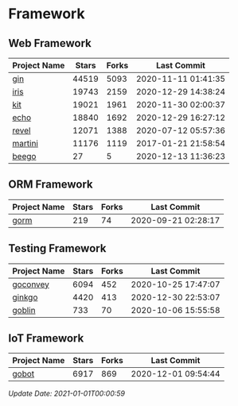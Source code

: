 # Framework

## Web Framework
| Project Name | Stars | Forks | Last Commit |
| ------------ | ----- | ----- | ----------- |
| [gin](https://github.com/gin-gonic/gin) | 44519 | 5093 | 2020-11-11 01:41:35 |
| [iris](https://github.com/kataras/iris) | 19743 | 2159 | 2020-12-29 14:38:24 |
| [kit](https://github.com/go-kit/kit) | 19021 | 1961 | 2020-11-30 02:00:37 |
| [echo](https://github.com/labstack/echo) | 18840 | 1692 | 2020-12-29 16:27:12 |
| [revel](https://github.com/revel/revel) | 12071 | 1388 | 2020-07-12 05:57:36 |
| [martini](https://github.com/go-martini/martini) | 11176 | 1119 | 2017-01-21 21:58:54 |
| [beego](https://github.com/astaxie/beego) | 27 | 5 | 2020-12-13 11:36:23 |

## ORM Framework
| Project Name | Stars | Forks | Last Commit |
| ------------ | ----- | ----- | ----------- |
| [gorm](https://github.com/jinzhu/gorm) | 219 | 74 | 2020-09-21 02:28:17 |

## Testing Framework
| Project Name | Stars | Forks | Last Commit |
| ------------ | ----- | ----- | ----------- |
| [goconvey](https://github.com/smartystreets/goconvey) | 6094 | 452 | 2020-10-25 17:47:07 |
| [ginkgo](https://github.com/onsi/ginkgo) | 4420 | 413 | 2020-12-30 22:53:07 |
| [goblin](https://github.com/franela/goblin) | 733 | 70 | 2020-10-06 15:55:58 |

## IoT Framework
| Project Name | Stars | Forks | Last Commit |
| ------------ | ----- | ----- | ----------- |
| [gobot](https://github.com/hybridgroup/gobot) | 6917 | 869 | 2020-12-01 09:54:44 |

*Update Date: 2021-01-01T00:00:59*